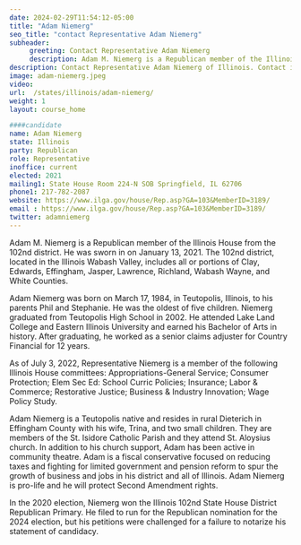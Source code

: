 ```yaml
---
date: 2024-02-29T11:54:12-05:00
title: "Adam Niemerg"
seo_title: "contact Representative Adam Niemerg"
subheader:
     greeting: Contact Representative Adam Niemerg
     description: Adam M. Niemerg is a Republican member of the Illinois House from the 102nd district. He was sworn in on January 13, 2021. The 102nd district, located in the Illinois Wabash Valley, includes all or portions of Clay, Edwards, Effingham, Jasper, Lawrence, Richland, Wabash Wayne, and White Counties.
description: Contact Representative Adam Niemerg of Illinois. Contact information for Adam Niemerg includes email address, phone number, and mailing address.
image: adam-niemerg.jpeg
video:
url:  /states/illinois/adam-niemerg/
weight: 1
layout: course_home

####candidate
name: Adam Niemerg
state: Illinois
party: Republican
role: Representative
inoffice: current
elected: 2021
mailing1: State House Room 224-N SOB Springfield, IL 62706
phone1: 217-782-2087
website: https://www.ilga.gov/house/Rep.asp?GA=103&MemberID=3189/
email : https://www.ilga.gov/house/Rep.asp?GA=103&MemberID=3189/
twitter: adamniemerg
---
```


Adam M. Niemerg is a Republican member of the Illinois House from the 102nd district. He was sworn in on January 13, 2021. The 102nd district, located in the Illinois Wabash Valley, includes all or portions of Clay, Edwards, Effingham, Jasper, Lawrence, Richland, Wabash Wayne, and White Counties.

Adam Niemerg was born on March 17, 1984, in Teutopolis, Illinois, to his parents Phil and Stephanie. He was the oldest of five children. Niemerg graduated from Teutopolis High School in 2002. He attended Lake Land College and Eastern Illinois University and earned his Bachelor of Arts in history. After graduating, he worked as a senior claims adjuster for Country Financial for 12 years.

As of July 3, 2022, Representative Niemerg is a member of the following Illinois House committees: Appropriations-General Service; Consumer Protection; Elem Sec Ed: School Curric Policies; Insurance; Labor & Commerce; Restorative Justice; Business & Industry Innovation; Wage Policy Study.

Adam Niemerg is a Teutopolis native and resides in rural Dieterich in Effingham County with his wife, Trina, and two small children. They are members of the St. Isidore Catholic Parish and they attend St. Aloysius church. In addition to his church support, Adam has been active in community theatre. Adam is a fiscal conservative focused on reducing taxes and fighting for limited government and pension reform to spur the growth of business and jobs in his district and all of Illinois. Adam Niemerg is pro-life and he will protect Second Amendment rights.

In the 2020 election, Niemerg won the Illinois 102nd State House District Republican Primary. He filed to run for the Republican nomination for the 2024 election, but his petitions were challenged for a failure to notarize his statement of candidacy.
